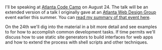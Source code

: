 I'll be speaking at [Atlanta Code Camp](http://atlantacodecamp.com) on August 24. The talk will be an extended version of a talk I originally gave at an [Atlanta Web Design Group](http://awdg.org) event earlier this summer. You can [read my summary of that event here](ssg-awdg.html).

On the 24th we'll dig into the material in a bit more detail and see examples to for how to accomplish common development tasks. If time permits we'll discuss how to use static site generators to build interfaces for web apps and how to extend the process with shell scripts and other techniques.